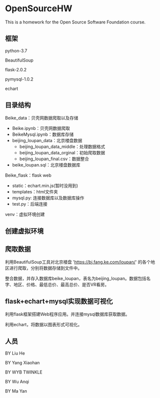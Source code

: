 # OpenSourceHW

This is a homework for the Open Source Software Foundation course.

## 框架
python-3.7

BeautifulSoup

flask-2.0.2

pymysql-1.0.2

echart

## 目录结构
Beike_data：贝壳网数据爬取以及存储
- Beike.ipynb：贝壳网数据爬取
- BeikeMysql.ipynb：数据库存储
- beijing_loupan_data：北京楼盘数据
  - beijing_loupan_data_middle：处理数据格式
  - beijing_loupan_data_orginal：初始爬取数据
  - beijing_loupan_final.csv：数据整合
- beike_loupan.sql：北京楼盘数据库


Beike_flask：flask web
- static：echart.min.js(暂时没用到)
- templates：html文件夹
- mysql.py: 连接数据库以及数据库操作
- test.py：后端连接


venv：虚拟环境创建

## 创建虚拟环境

## 爬取数据
利用BeautifulSoup工具对北京楼盘 'https://bj.fang.ke.com/loupan/' 的各个地区进行爬取，分别将数据存储到文件中。

整合数据，并存入数据库beike_loupan，表名为beijing_loupan。数据包括名字、地区、价格、最低总价、最高总价、是否VR看房。

## flask+echart+mysql实现数据可视化
利用flask框架搭建Web程序应用。并连接mysql数据库获取数据。

利用echart，将数据以图表形式可视化。

## 人员
BY Liu He

BY Yang Xiaohan

BY WYB TWINKLE

BY Wu Anqi

BY Ma Yan
